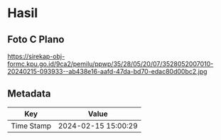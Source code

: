# Hasil

## Foto C Plano

https://sirekap-obj-formc.kpu.go.id/9ca2/pemilu/ppwp/35/28/05/20/07/3528052007010-20240215-093933--ab438e16-aafd-47da-bd70-edac80d00bc2.jpg


## Metadata

| Key        | Value               |
| ---------- | ------------------- |
| Time Stamp | 2024-02-15 15:00:29 |



